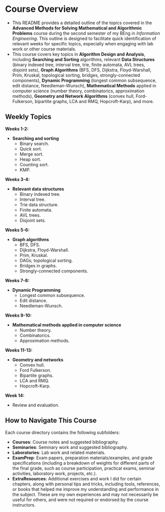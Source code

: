 # Course Overview

- This README provides a detailed outline of the topics covered in the **Advanced Methods for Solving Mathematical and Algorithmic Problems** course during the second semester of my BEng in _Information Engineering_. This outline is designed to facilitate quick identification of relevant weeks for specific topics, especially when engaging with lab work or other course materials.
- This course covers key topics in **Algorithm Design and Analysis**, including **Searching and Sorting** algorithms, relevant **Data Structures** (binary indexed tree, interval tree, trie, finite automata, AVL trees, disjoint sets), **Graph Algorithms** (BFS, DFS, Dijkstra, Floyd-Warshall, Prim, Kruskal, topological sorting, bridges, strongly-connected components), **Dynamic Programming** (longest common subsequence, edit distance, Needleman-Wunsch), **Mathematical Methods** applied in computer science (number theory, combinatorics, approximation methods), **Geometry and Network Algorithms** (convex hull, Ford-Fulkerson, bipartite graphs, LCA and RMQ, Hopcroft-Karp), and more.

## Weekly Topics

**Weeks 1-2:** 
- **Searching and sorting**
  - Binary search.
  - Quick sort.
  - Merge sort.
  - Heap sort.
  - Counting sort.
  - KMP.

**Weeks 3-4:**
- **Relevant data structures**
  - Binary indexed tree.
  - Interval tree.
  - Trie data structure.
  - Finite automata.
  - AVL trees.
  - Disjoint sets.

**Weeks 5-6:**
- **Graph algorithms**
  - BFS, DFS.
  - Dijkstra, Floyd-Warshall.
  - Prim, Kruskal.
  - DAGs; topological sorting.
  - Bridges in graphs.
  - Strongly-connected components.

**Weeks 7-8:**
- **Dynamic Programming**
  - Longest common subsequence.
  - Edit distance.
  - Needleman-Wunsch.

**Weeks 9-10:**
- **Mathematical methods applied in computer science**
  - Number theory.
  - Combinatorics.
  - Approximation methods.

**Weeks 11-13:**
- **Geometry and networks**
  - Convex hull.
  - Ford Fulkerson.
  - Bipartite graphs.
  - LCA and RMQ.
  - Hopcroft-Karp.

**Week 14:**
- Review and evaluation.

## How to Navigate This Course

Each course directory contains the following subfolders:

- **Courses**: Course notes and suggested bibliography.
- **Seminaries**: Seminary work and suggested bibliography.
- **Laboratories**: Lab work and related materials.
- **ExamPrep**: Exam papers, preparation materials/examples, and grade specifications (including a breakdown of weights for different parts of the final grade, such as course participation, practical exams, seminar activities, laboratory work, projects, etc.).
- **ExtraResources**: Additional exercises and work I did for certain chapters, along with personal tips and tricks, including tools, references, or books that helped me improve my understanding and performance in the subject. These are my own experiences and may not necessarily be useful for others, and were not required or endorsed by the course instructors.
